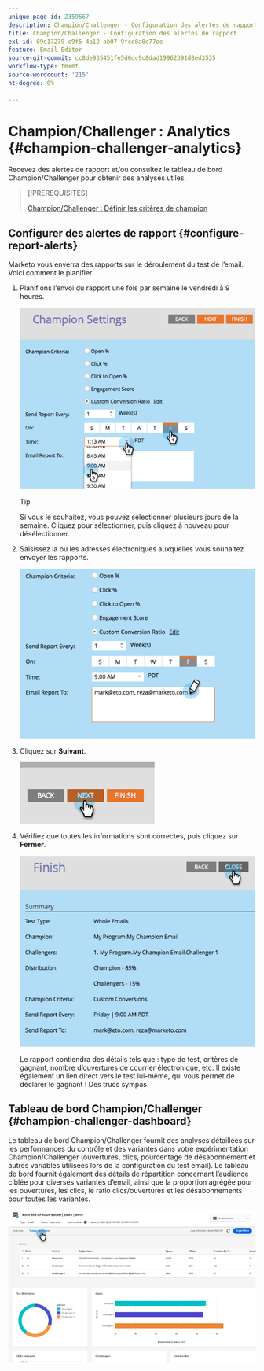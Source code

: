 ```yaml
---
unique-page-id: 2359567
description: Champion/Challenger - Configuration des alertes de rapport - Documents Marketo - Documentation du produit
title: Champion/Challenger - Configuration des alertes de rapport
exl-id: 09e17279-c9f5-4a12-ab07-9fce8a0e77ee
feature: Email Editor
source-git-commit: cc8de935451fe5d6dc9c8dad19962391d8ed3535
workflow-type: tm+mt
source-wordcount: '215'
ht-degree: 0%

---
```


# Champion/Challenger : Analytics {#champion-challenger-analytics}

Recevez des alertes de rapport et/ou consultez le tableau de bord Champion/Challenger pour obtenir des analyses utiles.

>[!PREREQUISITES]
>
>[Champion/Challenger : Définir les critères de champion](/help/marketo/product-docs/email-marketing/general/functions-in-the-editor/email-tests-champion-challenger/champion-challenger-define-champion-criteria.md)

## Configurer des alertes de rapport {#configure-report-alerts}

Marketo vous enverra des rapports sur le déroulement du test de l’email. Voici comment le planifier.

1. Planifions l’envoi du rapport une fois par semaine le vendredi à 9 heures.

   ![](assets/champion-challenger-analytics-1.png)

   >[!TIP]
   >
   >Si vous le souhaitez, vous pouvez sélectionner plusieurs jours de la semaine. Cliquez pour sélectionner, puis cliquez à nouveau pour désélectionner.

1. Saisissez la ou les adresses électroniques auxquelles vous souhaitez envoyer les rapports.

   ![](assets/champion-challenger-analytics-2.png)

1. Cliquez sur **Suivant**.

   ![](assets/champion-challenger-analytics-3.png)

1. Vérifiez que toutes les informations sont correctes, puis cliquez sur **Fermer**.

   ![](assets/champion-challenger-analytics-4.png)

   Le rapport contiendra des détails tels que : type de test, critères de gagnant, nombre d’ouvertures de courrier électronique, etc. Il existe également un lien direct vers le test lui-même, qui vous permet de déclarer le gagnant ! Des trucs sympas.

## Tableau de bord Champion/Challenger {#champion-challenger-dashboard}

Le tableau de bord Champion/Challenger fournit des analyses détaillées sur les performances du contrôle et des variantes dans votre expérimentation Champion/Challenger (ouvertures, clics, pourcentage de désabonnement et autres variables utilisées lors de la configuration du test email). Le tableau de bord fournit également des détails de répartition concernant l’audience ciblée pour diverses variantes d’email, ainsi que la proportion agrégée pour les ouvertures, les clics, le ratio clics/ouvertures et les désabonnements pour toutes les variantes.

![](assets/champion-challenger-analytics-5.png)
